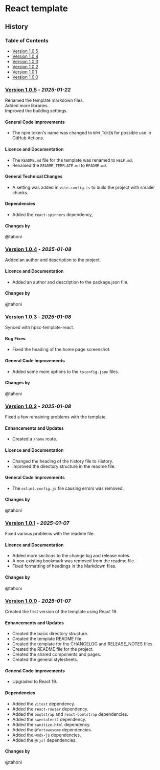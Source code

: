 # React template
## History

### Table of Contents
- [Version 1.0.5](#version-105---_2025-01-22_)
- [Version 1.0.4](#version-104---_2025-01-08_)
- [Version 1.0.3](#version-103---_2025-01-08_)
- [Version 1.0.2](#version-102---_2025-01-08_)
- [Version 1.0.1](#version-101---_2025-01-07_)
- [Version 1.0.0](#version-100---_2025-01-07_)


### [Version 1.0.5](https://github.com/tahoni/template-react/releases/tag/version-1.0.5) - _2025-01-22_
Renamed the template markdown files.<br/>
Added more libraries.<br/>
Improved the building settings.<br/>

#### General Code Improvements
- The npm token's name was changed to `NPM_TOKEN` for possible use in GitHub Actions.

#### Licence and Documentation
- The `README.md` file for the template was renamed to `HELP.md`.
- Renamed the `README_TEMPLATE.md` to `README.md`.

#### General Technical Changes
- A setting was added in `vite.config.ts` to build the project with smaller chunks.

#### Dependencies
- Added the `react-spinners` dependency,

#### Changes by
@tahoni

### [Version 1.0.4](https://github.com/tahoni/template-react/releases/tag/version-1.0.4) - _2025-01-08_
Added an author and description to the project.<br>

#### Licence and Documentation
- Added an author and description to the package.json file.

#### Changes by
@tahoni

### [Version 1.0.3](https://github.com/tahoni/template-react/releases/tag/version-1.0.3) - _2025-01-08_
Synced with hpsc-template-react.<br/>

#### Bug Fixes
- Fixed the heading of the home page screenshot.

#### General Code Improvements
- Added some more options to the `tsconfig.json` files.

#### Changes by
@tahoni

### [Version 1.0.2](https://github.com/tahoni/template-react/releases/tag/version-1.0.2) - _2025-01-08_
Fixed a few remaining problems with the template.<br/>

#### Enhancements and Updates
- Created a `/home` route.

#### Licence and Documentation
- Changed the heading of the history file to History.
- Improved the directory structure in the readme file.

#### General Code Improvements
- The `eslint.config.js` file causing errors was removed.

#### Changes by
@tahoni

### [Version 1.0.1](https://github.com/tahoni/template-react/releases/tag/version-1.0.1) - _2025-01-07_
Fixed various problems with the readme file.<br/>

#### Licence and Documentation
- Added more sections to the change log and release notes.
- A non-existing bookmark was removed from the readme file.
- Fixed formatting of headings in the Markdown files.

#### Changes by
@tahoni

### [Version 1.0.0](https://github.com/tahoni/template-react/releases/tag/version-1.0.0) - _2025-01-07_
Created the first version of the template using React 19.<br/>

#### Enhancements and Updates
- Created the basic directory structure.
- Created the template README file.
- Created the template for the CHANGELOG and RELEASE_NOTES files.
- Created the README file for the project.
- Created the shared components and pages.
- Created the general stylesheets.

#### General Code Improvements
- Upgraded to React 19.

#### Dependencies
- Added the `vitest` dependency.
- Added the `react-router` dependency.
- Added the `bootstrap` and `react-bootstrap` dependencies.
- Added the `sweetalert2` dependency.
- Added the `sanitize-html` dependency.
- Added the `@fortawesome` dependencies.
- Added the `@mdx-js` dependencies.
- Added the `@rjsf` dependencies.

#### Changes by
@tahoni
